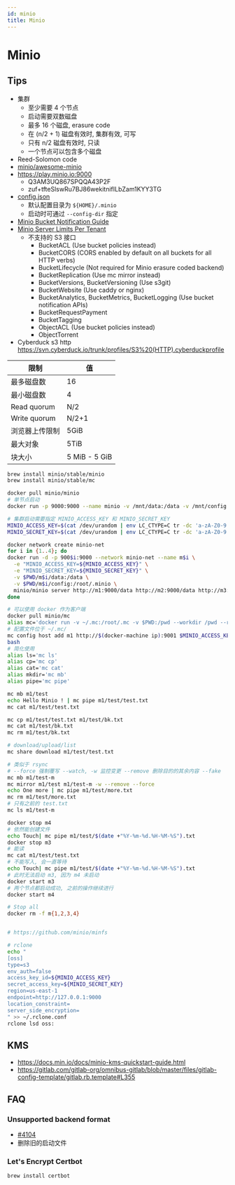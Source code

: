 ```yaml
---
id: minio
title: Minio
---
```


# Minio

## Tips

* 集群
  * 至少需要 4 个节点
  * 启动需要双数磁盘
  * 最多 16 个磁盘,  erasure code
  * 在 (n/2 + 1) 磁盘有效时, 集群有效, 可写
  * 只有 n/2 磁盘有效时, 只读
  * 一个节点可以包含多个磁盘
* Reed-Solomon code
* [minio/awesome-minio](https://github.com/minio/awesome-minio)
* https://play.minio.io:9000
  * Q3AM3UQ867SPQQA43P2F
  * zuf+tfteSlswRu7BJ86wekitnifILbZam1KYY3TG
* [config.json](https://docs.minio.io/docs/minio-server-configuration-guide)
  * 默认配置目录为 `${HOME}/.minio`
  * 启动时可通过 `--config-dir` 指定
* [Minio Bucket Notification Guide](https://docs.minio.io/docs/minio-bucket-notification-guide)
* [Minio Server Limits Per Tenant](https://docs.minio.io/docs/minio-server-limits-per-tenant)
  * 不支持的 S3 接口
    * BucketACL (Use bucket policies instead)
    * BucketCORS (CORS enabled by default on all buckets for all HTTP verbs)
    * BucketLifecycle (Not required for Minio erasure coded backend)
    * BucketReplication (Use mc mirror instead)
    * BucketVersions, BucketVersioning (Use s3git)
    * BucketWebsite (Use caddy or nginx)
    * BucketAnalytics, BucketMetrics, BucketLogging (Use bucket notification APIs)
    * BucketRequestPayment
    * BucketTagging
    * ObjectACL (Use bucket policies instead)
    * ObjectTorrent
* Cyberduck s3 http https://svn.cyberduck.io/trunk/profiles/S3%20(HTTP).cyberduckprofile

限制 | 值
----|----
最多磁盘数    |	16
最小磁盘数    |	4
Read quorum	 | N/2
Write quorum | N/2+1
浏览器上传限制 | 5GiB
最大对象      | 5TiB
块大小       | 5 MiB - 5 GiB


```bash
brew install minio/stable/minio
brew install minio/stable/mc

docker pull minio/minio
# 单节点启动
docker run -p 9000:9000 --name minio -v /mnt/data:/data -v /mnt/config:/root/.minio minio/minio server /data

# 集群启动需要指定 MINIO_ACCESS_KEY 和 MINIO_SECRET_KEY
MINIO_ACCESS_KEY=$(cat /dev/urandom | env LC_CTYPE=C tr -dc 'a-zA-Z0-9' | head -c 32)
MINIO_SECRET_KEY=$(cat /dev/urandom | env LC_CTYPE=C tr -dc 'a-zA-Z0-9' | head -c 32)

docker network create minio-net
for i in {1..4}; do 
docker run -d -p 900$i:9000 --network minio-net --name m$i \
  -e "MINIO_ACCESS_KEY=${MINIO_ACCESS_KEY}" \
  -e "MINIO_SECRET_KEY=${MINIO_SECRET_KEY}" \
  -v $PWD/m$i/data:/data \
  -v $PWD/m$i/config:/root/.minio \
  minio/minio server http://m1:9000/data http://m2:9000/data http://m3:9000/data http://m4:9000/data
done

# 可以使用 docker 作为客户端
docker pull minio/mc
alias mc='docker run -v ~/.mc:/root/.mc -v $PWD:/pwd --workdir /pwd --rm -it minio/mc'
# 配置文件位于 ~/.mc/
mc config host add m1 http://$(docker-machine ip):9001 $MINIO_ACCESS_KEY $MINIO_SECRET_KEY S3v4
bash
# 简化使用
alias ls='mc ls'
alias cp='mc cp'
alias cat='mc cat'
alias mkdir='mc mb'
alias pipe='mc pipe'

mc mb m1/test
echo Hello Minio ! | mc pipe m1/test/test.txt
mc cat m1/test/test.txt

mc cp m1/test/test.txt m1/test/bk.txt
mc cat m1/test/bk.txt
mc rm m1/test/bk.txt

# download/upload/list
mc share download m1/test/test.txt

# 类似于 rsync
# --force 强制覆写 --watch, -w 监控变更 --remove 删除目的的其余内容 --fake
mc mb m1/test-m
mc mirror m1/test m1/test-m -w --remove --force
echo One more | mc pipe m1/test/more.txt
mc rm m1/test/more.txt
# 只有之前的 test.txt
mc ls m1/test-m

docker stop m4
# 依然能创建文件
echo Touch| mc pipe m1/test/$(date +"%Y-%m-%d.%H-%M-%S").txt
docker stop m3
# 能读
mc cat m1/test/test.txt
# 不能写入, 会一直等待
echo Touch| mc pipe m1/test/$(date +"%Y-%m-%d.%H-%M-%S").txt
# 此时无法启动 m3, 因为 m4 未启动
docker start m3
# 两个节点都启动成功, 之前的操作继续进行
docker start m4

# Stop all
docker rm -f m{1,2,3,4}


# https://github.com/minio/minfs

# rclone 
echo "
[oss]
type=s3
env_auth=false
access_key_id=${MINIO_ACCESS_KEY}
secret_access_key=${MINIO_SECRET_KEY}
region=us-east-1
endpoint=http://127.0.0.1:9000
location_constraint=
server_side_encryption=
" >> ~/.rclone.conf
rclone lsd oss:

```

## KMS
* https://docs.min.io/docs/minio-kms-quickstart-guide.html
* https://gitlab.com/gitlab-org/omnibus-gitlab/blob/master/files/gitlab-config-template/gitlab.rb.template#L355

## FAQ
### Unsupported backend format
* [#4104](https://github.com/minio/minio/issues/4104)
* 删除旧的启动文件

### Let's Encrypt Certbot

```bash
brew install certbot
```

